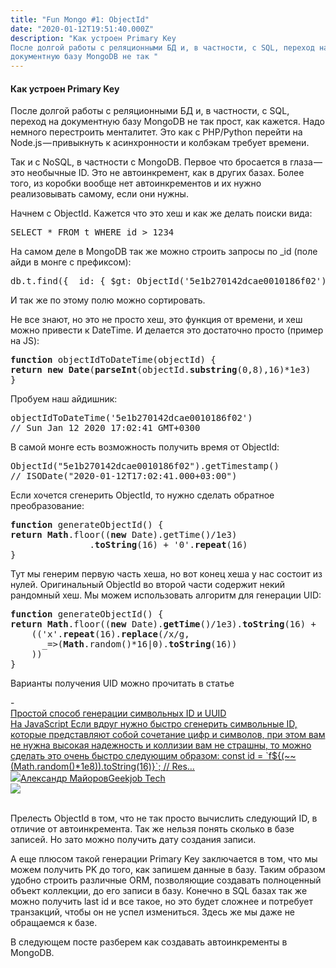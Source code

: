 ```yaml
---
title: "Fun Mongo #1: ObjectId"
date: "2020-01-12T19:51:40.000Z"
description: "Как устроен Primary Key
После долгой работы с реляционными БД и, в частности, с SQL, переход на
документную базу MongoDB не так "
---
```


<h4>Как устроен Primary Key</h4>
<p>После долгой работы с реляционными БД и, в частности, с SQL, переход на документную базу MongoDB не так прост, как кажется. Надо немного перестроить менталитет. Это как с PHP/Python перейти на Node.js — привыкнуть к асинхронности и колбэкам требует времени.</p>
<p>Так и с NoSQL, в частности с MongoDB. Первое что бросается в глаза — это необычные ID. Это не автоинкремент, как в других базах. Более того, из коробки вообще нет автоинкрементов и их нужно реализовывать самому, если они нужны.</p>
<p>Начнем с ObjectId. Кажется что это хеш и как же делать поиски вида:</p>
<pre>SELECT * FROM t WHERE id &gt; 1234</pre>
<p>На самом деле в MongoDB так же можно строить запросы по _id (поле айди в монге с префиксом):</p>
<pre>db.t.find({ _id: { $gt: ObjectId('5e1b270142dcae0010186f02') } })</pre>
<p>И так же по этому полю можно сортировать.</p>
<p>Не все знают, но это не просто хеш, это функция от времени, и хеш можно привести к DateTime. И делается это достаточно просто (пример на JS):</p>
<pre><strong>function</strong> objectIdToDateTime(objectId) {<br><strong>return</strong> <strong>new</strong> <strong>Date</strong>(<strong>parseInt</strong>(objectId.<strong>substring</strong>(0,8),16)*1e3)<br>}</pre>
<p>Пробуем наш айдишник:</p>
<pre>objectIdToDateTime('5e1b270142dcae0010186f02')<br>// Sun Jan 12 2020 17:02:41 GMT+0300</pre>
<p>В самой монге есть возможность получить время от ObjectId:</p>
<pre>ObjectId("5e1b270142dcae0010186f02").getTimestamp()<br>// ISODate("2020-01-12T17:02:41.000+03:00")</pre>
<p>Если хочется сгенерить ObjectId, то нужно сделать обратное преобразование:</p>
<pre><strong>function</strong> generateObjectId() {<br><strong>return</strong> <strong>Math</strong>.floor((<strong>new</strong> Date).getTime()/1e3)<br>               .<strong>toString</strong>(16) + '0'.<strong>repeat</strong>(16)<br>}</pre>
<p>Тут мы генерим первую часть хеша, но вот конец хеша у нас состоит из нулей. Оригинальный ObjectId во второй части содержит некий рандомный хеш. Мы можем использовать алгоритм для генерации UID:</p>
<pre><strong>function</strong> generateObjectId() {<br><strong>return</strong> <strong>Math</strong>.floor((<strong>new</strong> Date).<strong>getTime</strong>()/1e3).<strong>toString</strong>(16) +<br>    (('x'.<strong>repeat</strong>(16).<strong>replace</strong>(/x/g,<br>      _=&gt;(<strong>Math</strong>.random()*16|0).<strong>toString</strong>(16))<br>    ))<br>}</pre>

<p>Варианты получения UID можно прочитать в статье</p>- <a class="kg-bookmark-container" href="/prostoy-sposob-generacii-id-uuid/"><div class="kg-bookmark-content"><div class="kg-bookmark-title">Простой способ генерации символьных ID и UUID</div><div class="kg-bookmark-description">На JavaScript
Если вдруг нужно быстро сгенерить символьные ID, которые представляют собой
сочетание цифр и символов, при этом вам не нужна высокая надежность и коллизии
вам не страшны, то можно сделать это очень быстро следующим образом: const id = `f${(~~(Math.random()*1e8)).toString(16)}`;
// Res…</div><div class="kg-bookmark-metadata"><img class="kg-bookmark-icon" src="https://tech.geekjob.ru/favicon.png"><span class="kg-bookmark-author">Александр Майоров</span><span class="kg-bookmark-publisher">Geekjob Tech</span></div></div><div class="kg-bookmark-thumbnail"><img src="https://www.gravatar.com/avatar/8f8f604430a6a2116749fad87c9c86d5?s=250&amp;d=mm&amp;r=x"></div></a> <br/>
<p>Прелесть ObjectId в том, что не так просто вычислить следующий ID, в отличие от автоинкремента. Так же нельзя понять сколько в базе записей. Но зато можно получить дату создания записи.</p><p>А еще плюсом такой генерации Primary Key заключается в том, что мы можем получить PK до того, как запишем данные в базу. Таким образом удобно строить различные ORM, позволяющие создавать полноценный объект коллекции, до его записи в базу. Конечно в SQL базах так же можно получить last id и все такое, но это будет сложнее и потребует транзакций, чтобы он не успел измениться. Здесь же мы даже не обращаемся к базе.</p><p>В следующем посте разберем как создавать автоинкременты в MongoDB.</p>

